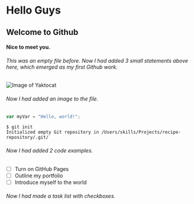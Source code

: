 # Hello Guys
## Welcome to Github
#### Nice to meet you.
###### This was an empty file before. Now I had added 3 small statements above here, which emerged as my first Github work.
![Image of Yaktocat](https://octodex.github.com/images/yaktocat.png)
###### Now I had added an image to the file.
``` javascript
var myVar = "Hello, world!";
```
```
$ git init
Initialized empty Git repository in /Users/skills/Projects/recipe-repository/.git/
```
###### Now I had added 2 code examples.
- [ ] Turn on GitHub Pages
- [ ] Outline my portfolio
- [ ] Introduce myself to the world
###### Now I had made a task list with checkboxes.
